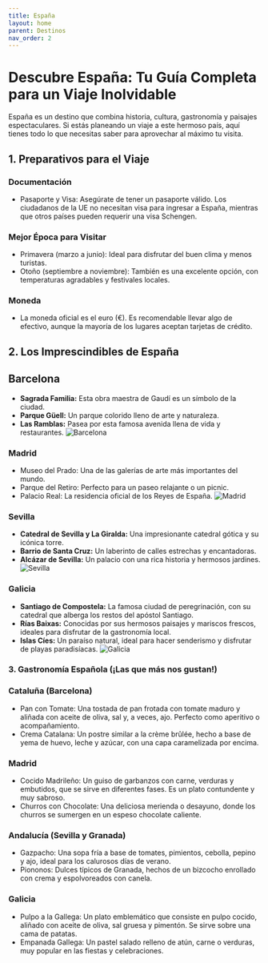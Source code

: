 ```yaml
---
title: España
layout: home
parent: Destinos
nav_order: 2
---
```


# Descubre España: Tu Guía Completa para un Viaje Inolvidable

España es un destino que combina historia, cultura, gastronomía y paisajes espectaculares.
Si estás planeando un viaje a este hermoso país, aquí tienes todo lo que necesitas saber para aprovechar al máximo tu visita.

## 1. Preparativos para el Viaje

### Documentación
   
- Pasaporte y Visa: Asegúrate de tener un pasaporte válido. Los ciudadanos de la UE no necesitan visa para ingresar a España, mientras que otros países pueden requerir una visa Schengen.
   
### Mejor Época para Visitar
   
- Primavera (marzo a junio): Ideal para disfrutar del buen clima y menos turistas.
- Otoño (septiembre a noviembre): También es una excelente opción, con temperaturas agradables y festivales locales.
   
### Moneda

- La moneda oficial es el euro (€). Es recomendable llevar algo de efectivo, aunque la mayoría de los lugares aceptan tarjetas de crédito.

## 2. Los Imprescindibles de España

## Barcelona
- **Sagrada Familia:** Esta obra maestra de Gaudí es un símbolo de la ciudad.
- **Parque Güell:** Un parque colorido lleno de arte y naturaleza.
- **Las Ramblas:** Pasea por esta famosa avenida llena de vida y restaurantes.
  ![Barcelona](https://hips.hearstapps.com/hmg-prod/images/barcelona-city-skyline-with-sagrada-familia-royalty-free-image-1692960079.jpg)

### Madrid
- Museo del Prado: Una de las galerías de arte más importantes del mundo.
- Parque del Retiro: Perfecto para un paseo relajante o un picnic.
- Palacio Real: La residencia oficial de los Reyes de España.
![Madrid](https://www.civitatis.com/f/pseo/espana/madrid/gran-via-noche-madrid-1200.jpg)


### Sevilla
- **Catedral de Sevilla y La Giralda:** Una impresionante catedral gótica y su icónica torre.
- **Barrio de Santa Cruz:** Un laberinto de calles estrechas y encantadoras.
- **Alcázar de Sevilla:** Un palacio con una rica historia y hermosos jardines.
![Sevilla](https://github.com/user-attachments/assets/6a8007c9-9e3c-4c84-8a56-fcb5911dfd33)

### Galicia
- **Santiago de Compostela:** La famosa ciudad de peregrinación, con su catedral que alberga los restos del apóstol Santiago.
- **Rías Baixas:** Conocidas por sus hermosos paisajes y mariscos frescos, ideales para disfrutar de la gastronomía local.
- **Islas Cíes:** Un paraíso natural, ideal para hacer senderismo y disfrutar de playas paradisíacas.
 ![Galicia](https://res.cloudinary.com/worldpackers/image/upload/c_limit,f_auto,q_auto,w_1140/eqsl2dtjtezprsds8887)

### 3. Gastronomía Española (¡Las que más nos gustan!)

### Cataluña (Barcelona)
- Pan con Tomate: Una tostada de pan frotada con tomate maduro y aliñada con aceite de oliva, sal y, a veces, ajo. Perfecto como aperitivo o acompañamiento.
- Crema Catalana: Un postre similar a la crème brûlée, hecho a base de yema de huevo, leche y azúcar, con una capa caramelizada por encima.
### Madrid
- Cocido Madrileño: Un guiso de garbanzos con carne, verduras y embutidos, que se sirve en diferentes fases. Es un plato contundente y muy sabroso.
- Churros con Chocolate: Una deliciosa merienda o desayuno, donde los churros se sumergen en un espeso chocolate caliente.
  
### Andalucía (Sevilla y Granada)
- Gazpacho: Una sopa fría a base de tomates, pimientos, cebolla, pepino y ajo, ideal para los calurosos días de verano.
- Piononos: Dulces típicos de Granada, hechos de un bizcocho enrollado con crema y espolvoreados con canela.

### Galicia
- Pulpo a la Gallega: Un plato emblemático que consiste en pulpo cocido, aliñado con aceite de oliva, sal gruesa y pimentón. Se sirve sobre una cama de patatas.
- Empanada Gallega: Un pastel salado relleno de atún, carne o verduras, muy popular en las fiestas y celebraciones.
